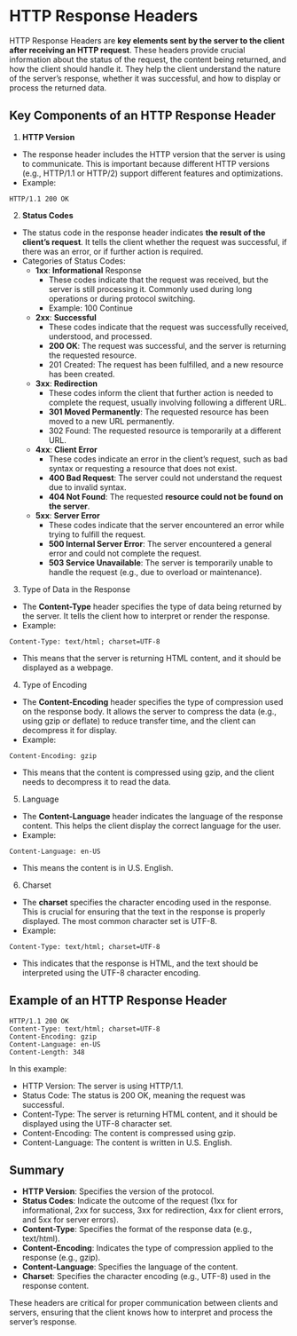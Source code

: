 <br>

# HTTP Response Headers 
HTTP Response Headers are **key elements sent by the server to the client after receiving an HTTP request**. These headers provide crucial information about the status of the request, the content being returned, and how the client should handle it. They help the client understand the nature of the server’s response, whether it was successful, and how to display or process the returned data.

## Key Components of an HTTP Response Header
1. **HTTP Version**
  - The response header includes the HTTP version that the server is using to communicate. This is important because different HTTP versions (e.g., HTTP/1.1 or HTTP/2) support different features and optimizations.
  - Example:  

```
HTTP/1.1 200 OK
```

2. **Status Codes**
  - The status code in the response header indicates **the result of the client’s request**. It tells the client whether the request was successful, if there was an error, or if further action is required.
  - Categories of Status Codes:
    - **1xx**: **Informational** Response
      - These codes indicate that the request was received, but the server is still processing it. Commonly used during long operations or during protocol switching.
      - Example: 100 Continue
    - **2xx**: **Successful**
      - These codes indicate that the request was successfully received, understood, and processed.
      - **200 OK**: The request was successful, and the server is returning the requested resource.
      - 201 Created: The request has been fulfilled, and a new resource has been created.
    - **3xx**: **Redirection**
      - These codes inform the client that further action is needed to complete the request, usually involving following a different URL.
      - **301 Moved Permanently**: The requested resource has been moved to a new URL permanently.
      - 302 Found: The requested resource is temporarily at a different URL.
    - **4xx**: **Client Error**
      - These codes indicate an error in the client’s request, such as bad syntax or requesting a resource that does not exist.
      - **400 Bad Request**: The server could not understand the request due to invalid syntax.
      - **404 Not Found**: The requested **resource could not be found on the server**.
    - **5xx**: **Server Error**
      - These codes indicate that the server encountered an error while trying to fulfill the request.
      - **500 Internal Server Error**: The server encountered a general error and could not complete the request.
      - **503 Service Unavailable**: The server is temporarily unable to handle the request (e.g., due to overload or maintenance).

3. Type of Data in the Response
  - The **Content-Type** header specifies the type of data being returned by the server. It tells the client how to interpret or render the response.
  - Example:  

```
Content-Type: text/html; charset=UTF-8
```

  - This means that the server is returning HTML content, and it should be displayed as a webpage.

4. Type of Encoding
  - The **Content-Encoding** header specifies the type of compression used on the response body. It allows the server to compress the data (e.g., using gzip or deflate) to reduce transfer time, and the client can decompress it for display.
  - Example:  

```
Content-Encoding: gzip
```

  - This means that the content is compressed using gzip, and the client needs to decompress it to read the data.

5. Language
  - The **Content-Language** header indicates the language of the response content. This helps the client display the correct language for the user.
  - Example:  

```
Content-Language: en-US
```

  - This means the content is in U.S. English.

6. Charset
  - The **charset** specifies the character encoding used in the response. This is crucial for ensuring that the text in the response is properly displayed. The most common character set is UTF-8.
  - Example:  

```
Content-Type: text/html; charset=UTF-8
```

  - This indicates that the response is HTML, and the text should be interpreted using the UTF-8 character encoding.

## Example of an HTTP Response Header  

```
HTTP/1.1 200 OK
Content-Type: text/html; charset=UTF-8
Content-Encoding: gzip
Content-Language: en-US
Content-Length: 348
```

In this example:
  - HTTP Version: The server is using HTTP/1.1.
  - Status Code: The status is 200 OK, meaning the request was successful.
  - Content-Type: The server is returning HTML content, and it should be displayed using the UTF-8 character set.
  - Content-Encoding: The content is compressed using gzip.
  - Content-Language: The content is written in U.S. English.

## Summary
  - **HTTP Version**: Specifies the version of the protocol.
  - **Status Codes**: Indicate the outcome of the request (1xx for informational, 2xx for success, 3xx for redirection, 4xx for client errors, and 5xx for server errors).
  - **Content-Type**: Specifies the format of the response data (e.g., text/html).
  - **Content-Encoding**: Indicates the type of compression applied to the response (e.g., gzip).
  - **Content-Language**: Specifies the language of the content.
  - **Charset**: Specifies the character encoding (e.g., UTF-8) used in the response content.

These headers are critical for proper communication between clients and servers, ensuring that the client knows how to interpret and process the server’s response.  
<br>